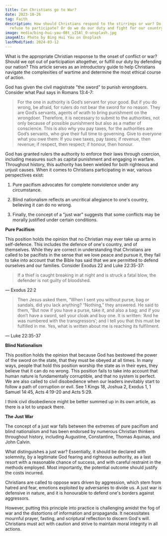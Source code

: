 ```yaml
---
title: Can Christians go to War?
date: 2023-10-26
tag: Faith
description: How should Christians respond to the stirrings or war? Do we simply
  refuse to participate? Or do we do our duty and fight for our country?
image: media/bing-hui-yau-08t_sI5Al_0-unsplash.jpg
imageAlt: Photo by Bing Hui Yau on Unsplash
lastModified: 2024-03-12
---
```

What is the appropriate Christian response to the onset of conflict or war? Should we opt out of participation altogether, or fulfill our duty by defending our nation? This article serves as an introductory guide to help Christians navigate the complexities of wartime and determine the most ethical course of action.

God has given the civil magistrate "the sword" to punish wrongdoers. Consider what Paul says in Romans 13:4-7:

> For the one in authority is God’s servant for your good. But if you do wrong, be afraid, for rulers do not bear the sword for no reason. They are God’s servants, agents of wrath to bring punishment on the wrongdoer. Therefore, it is necessary to submit to the authorities, not only because of possible punishment but also as a matter of conscience. This is also why you pay taxes, for the authorities are God’s servants, who give their full time to governing. Give to everyone what you owe them: If you owe taxes, pay taxes; if revenue, then revenue; if respect, then respect; if honour, then honour.

God has granted rulers the authority to enforce their laws through coercion, including measures such as capital punishment and engaging in warfare. Throughout history, this authority has been wielded for both righteous and unjust causes. When it comes to Christians participating in war, various perspectives exist:

1.  Pure pacifism advocates for complete nonviolence under any circumstance.
    
2.  Blind nationalism reflects an uncritical allegiance to one's country, believing it can do no wrong.
    
3.  Finally, the concept of a "just war" suggests that some conflicts may be morally justified under certain conditions.
    

**Pure Pacifism**

This position holds the opinion that no Christian may ever take up arms in self-defence. This includes the defence of one's country, and of themselves. While they are correct in understanding that Christians are called to be pacifists in the sense that we love peace and pursue it, they fail to take into account that the Bible has said that we are permitted to defend ourselves and our families. Consider Exodus 22 and Luke 22:35-37:

> If a thief is caught breaking in at night and is struck a fatal blow, the defender is not guilty of bloodshed.

— Exodus 22:2

> Then Jesus asked them, “When I sent you without purse, bag or sandals, did you lack anything? “Nothing,” they answered. He said to them, “But now if you have a purse, take it, and also a bag; and if you don’t have a sword, sell your cloak and buy one. It is written: ‘And he was numbered with the transgressors’; and I tell you that this must be fulfilled in me. Yes, what is written about me is reaching its fulfilment.

— Luke 22:35-37

**Blind Nationalism**

This position holds the opinion that because God has bestowed the power of the sword on the state, that they must be obeyed at all times. In many ways, people that hold this position worship the state as in their eyes, they believe that it can do no wrong. This position fails to take into account that human nature is fundamentally corruptible, and that no system is perfect. We are also called to civil disobedience when our leaders inevitably start to follow a path of corruption or evil. See 1 Kings 18, Joshua 2, Exodus 1, 1 Samuel 14:45, Acts 4:19-20 and Acts 5:29.

I think civil disobedience might be better summed up in its own article, as there is a lot to unpack there.

**The Just War**

The concept of a just war falls between the extremes of pure pacifism and blind nationalism and has been endorsed by numerous Christian thinkers throughout history, including Augustine, Constantine, Thomas Aquinas, and John Calvin.

What distinguishes a just war? Essentially, it should be declared with solemnity, by a legitimate God fearing and righteous authority, as a last resort with a reasonable chance of success, and with careful restraint in the methods employed. Most importantly, the potential outcome should justify the costs incurred.

Christians are called to oppose wars driven by aggression, which stem from hatred and fear, emotions exploited by adversaries to divide us. A just war is defensive in nature, and it is honourable to defend one's borders against aggressors.

However, putting this principle into practice is challenging amidst the fog of war and the distortions of information and propaganda. It necessitates mournful prayer, fasting, and scriptural reflection to discern God's will. Christians must act with caution and strive to maintain moral integrity in all actions.